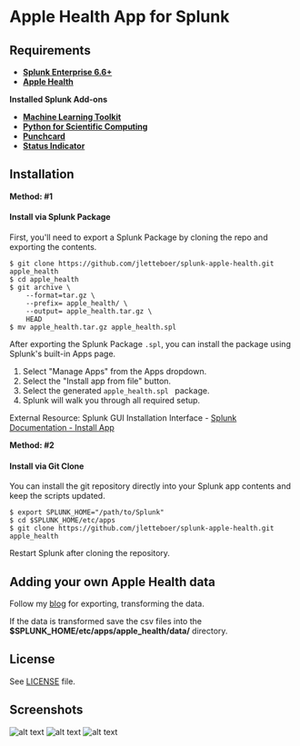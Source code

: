 Apple Health App for Splunk
===========================

Requirements
------------
* [**Splunk Enterprise 6.6+**](https://www.spunk.com)
* [**Apple Health**](https://www.apple.com/ios/health/)

**Installed Splunk Add-ons**

* [**Machine Learning Toolkit**](https://splunkbase.splunk.com/app/2890/)
* [**Python for Scientific Computing**](https://splunkbase.splunk.com/app/2890/#/details)
* [**Punchcard**](https://splunkbase.splunk.com/app/3129/)
* [**Status Indicator**](https://splunkbase.splunk.com/app/3119/)

Installation
------------

**Method: #1**

#### Install via Splunk Package

First, you'll need to export a Splunk Package by cloning the repo and exporting
the contents.

```
$ git clone https://github.com/jletteboer/splunk-apple-health.git apple_health
$ cd apple_health
$ git archive \
    --format=tar.gz \
    --prefix= apple_health/ \
    --output= apple_health.tar.gz \
    HEAD
$ mv apple_health.tar.gz apple_health.spl
```

After exporting the Splunk Package `.spl`, you can install the package using
Splunk's built-in Apps page.

1. Select "Manage Apps" from the Apps dropdown.
1. Select the "Install app from file" button.
1. Select the generated `apple_health.spl ` package.
1. Splunk will walk you through all required setup.

External Resource: Splunk GUI Installation Interface - [Splunk Documentation - Install App](https://docs.splunk.com/Documentation/AddOns/released/Overview/Distributedinstall "Splunk Docs")


**Method: #2**

#### Install via Git Clone

You can install the git repository directly into your Splunk app contents and
keep the scripts updated.

```
$ export SPLUNK_HOME="/path/to/Splunk"
$ cd $SPLUNK_HOME/etc/apps
$ git clone https://github.com/jletteboer/splunk-apple-health.git apple_health
```

Restart Splunk after cloning the repository.

Adding your own Apple Health data
--------------------------------

Follow my [blog](http://www.networkx.nl/data-science/visualising-health-data/) for exporting, transforming the data.

If the data is transformed save the csv files into the **$SPLUNK\_HOME/etc/apps/apple_health/data/** directory.

License
-------

See [LICENSE](LICENSE) file.

Screenshots
-----------
![alt text](http://www.networkx.nl/wp-content/uploads/2017/09/num1.png)
![alt text](http://www.networkx.nl/wp-content/uploads/2017/09/num2.png)
![alt text](http://www.networkx.nl/wp-content/uploads/2017/09/num3.png)
